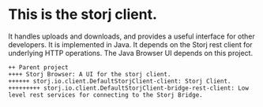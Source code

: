 # This is the storj client.

It handles uploads and downloads, and provides a useful interface for other developers. It is implemented in Java.
It depends on the Storj rest client for underlying HTTP operations. The Java Browser UI depends on this project.

```
++ Parent project
++++ Storj Browser: A UI for the storj client.
++++++ storj.io.client.DefaultStorjClient-client: Storj Client.
+++++++++ storj.io.client.DefaultStorjClient-bridge-rest-client: Low level rest services for connecting to the Storj Bridge.
```
